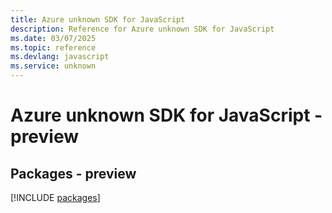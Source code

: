 ```yaml
---
title: Azure unknown SDK for JavaScript
description: Reference for Azure unknown SDK for JavaScript
ms.date: 03/07/2025
ms.topic: reference
ms.devlang: javascript
ms.service: unknown
---
```

# Azure unknown SDK for JavaScript - preview
## Packages - preview
[!INCLUDE [packages](unknown-index.md)]